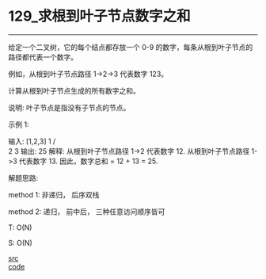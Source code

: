 # 129_求根到叶子节点数字之和
---

给定一个二叉树，它的每个结点都存放一个 0-9 的数字，每条从根到叶子节点的路径都代表一个数字。

例如，从根到叶子节点路径 1->2->3 代表数字 123。

计算从根到叶子节点生成的所有数字之和。

说明: 叶子节点是指没有子节点的节点。

示例 1:

输入: [1,2,3]
    1
   / \
  2   3
输出: 25
解释:
从根到叶子节点路径 1->2 代表数字 12.
从根到叶子节点路径 1->3 代表数字 13.
因此，数字总和 = 12 + 13 = 25.


解题思路:

method 1:
非递归， 后序双栈

method 2:
递归， 前中后， 三种任意访问顺序皆可

T: O(N)

S: O(N)

[src](https://leetcode-cn.com/problems/sum-root-to-leaf-numbers/) <br>
[code](code/129.c) <br>
